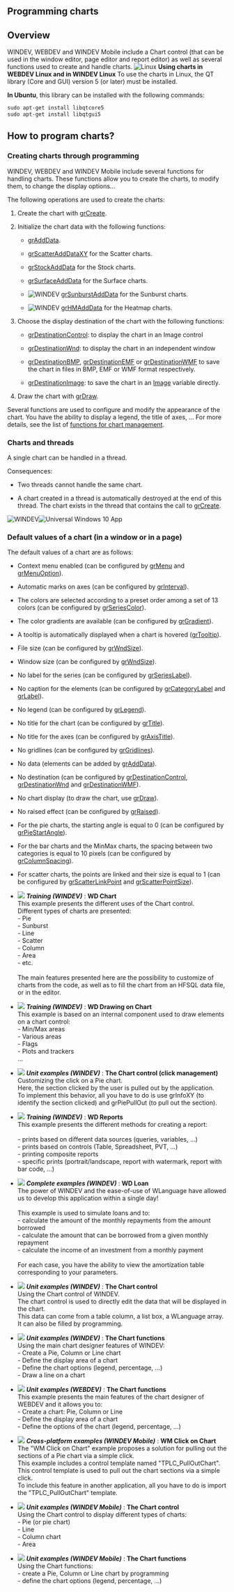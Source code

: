 


## Programming charts
			



<a name="NOTE1"></a>
<a name="NOTE1_1"></a>


## Overview
<a name="overview_ELTTEXTE000323"></a>
WINDEV, WEBDEV and WINDEV Mobile include a Chart control (that can be used in the window editor, page editor and report editor) as well as several functions used to create and handle charts.
![Linux](https://doc.pcsoft.fr/ext/images/us/LX.png) **Using charts in WEBDEV Linux and in WINDEV Linux**
To use the charts in Linux, the QT library (Core and GUI) version 5 (or later) must be installed. 

**In Ubuntu**, this library can be installed with the following commands: 


```txt
sudo apt-get install libqtcore5
sudo apt-get install libqtgui5
```


<a name="NOTE3"></a>
<a name="NOTE3_1"></a>


## How to program charts?
<a name="how_program_charts_ELTTEXTE000347"></a>


### Creating charts through programming
<a name="creating_charts_through_programming_ELTPARAGRAPHE000070"></a>

WINDEV, WEBDEV and WINDEV Mobile include several functions for handling charts. These functions allow you to create the charts, to modify them, to change the display options...

The following operations are used to create the charts: 

1. Create the chart with [grCreate](../WDLang3/3042005.md).

2. Initialize the chart data with the following functions:

	- [grAddData](../WDLang3/3042023.md).

	- [grScatterAddDataXY](../WDLang3/3042032.md) for the Scatter charts.

	- [grStockAddData](../WDLang3/3042009.md) for the Stock charts.

	- [grSurfaceAddData](../WDLang3/1000020425.md) for the Surface charts. 

	- ![WINDEV](https://doc.pcsoft.fr/ext/images/us/WD.png) [grSunburstAddData](../WDLang3/1000021285.md) for the Sunburst charts.

	- ![WINDEV](https://doc.pcsoft.fr/ext/images/us/WD.png) [grHMAddData](../WDLang3/1000021628.md) for the Heatmap charts.




3. Choose the display destination of the chart with the following functions:

	- [grDestinationControl](../WDLang3/3042020.md): to display the chart in an Image control

	- [grDestinationWnd](../WDLang3/3042031.md): to display the chart in an independent window
			

	- [grDestinationBMP](../WDLang3/3042018.md), [grDestinationEMF](../WDLang3/3042017.md) or [grDestinationWMF](../WDLang3/3042019.md) to save the chart in files in BMP, EMF or WMF format respectively. 

	- [grDestinationImage](../WDLang3/1000020952.md): to save the chart in an [Image](../WDLang1/1000019650.md) variable directly. 




4. Draw the chart with [grDraw](../WDLang3/3042026.md).




Several functions are used to configure and modify the appearance of the chart. You have the ability to display a legend, the title of axes, ... For more details, see the list of [functions for chart management](../WDLang3/3042003.md).

<a name="NOTE3_3"></a>


### Charts and threads
<a name="charts_and_threads_ELTPARAGRAPHE000157"></a>

A single chart can be handled in a thread.

Consequences:

- Two threads cannot handle the same chart.

- A chart created in a thread is automatically destroyed at the end of this thread. The chart exists in the thread that contains the call to [grCreate](../WDLang3/3042005.md).



<a name="NOTE3_4"></a>
![WINDEV](https://doc.pcsoft.fr/ext/images/us/WD.png)![Universal Windows 10 App](https://doc.pcsoft.fr/ext/images/us/UNIVERSALAPP.png) 

### Default values of a chart (in a window or in a page)
<a name="default_values_chart_window_page_ELTPARAGRAPHE000176"></a>

The default values of a chart are as follows:

- Context menu enabled (can be configured by [grMenu](../WDLang3/3042035.md) and [grMenuOption](../WDLang3/3042042.md)).

- Automatic marks on axes (can be configured by [grInterval](../WDLang3/3042027.md)).

- The colors are selected according to a preset order among a set of 13 colors (can be configured by [grSeriesColor](../WDLang3/3042013.md)).

- The color gradients are available (can be configured by [grGradient](../WDLang3/3042029.md)).

- A tooltip is automatically displayed when a chart is hovered ([grTooltip](../WDLang3/3042010.md)).

- File size (can be configured by [grWndSize](../WDLang3/3042016.md)).

- Window size (can be configured by [grWndSize](../WDLang3/3042016.md)).

- No label for the series (can be configured by [grSeriesLabel](../WDLang3/3042024.md)).

- No caption for the elements (can be configured by [grCategoryLabel](../WDLang3/3042015.md) and [grLabel](../WDLang3/3042046.md)).

- No legend (can be configured by [grLegend](../WDLang3/3042047.md)).

- No title for the chart (can be configured by [grTitle](../WDLang3/3042056.md)).

- No title for the axes (can be configured by [grAxisTitle](../WDLang3/3042057.md)).

- No gridlines (can be configured by [grGridlines](../WDLang3/3042052.md)).

- No data (elements can be added by [grAddData](../WDLang3/3042023.md)).

- No destination (can be configured by [grDestinationControl](../WDLang3/3042020.md), [grDestinationWnd](../WDLang3/3042031.md) and [grDestinationWMF](../WDLang3/3042019.md)).

- No chart display (to draw the chart, use [grDraw](../WDLang3/3042026.md)).

- No raised effect (can be configured by [grRaised](../WDLang3/3042051.md)).

- For the pie charts, the starting angle is equal to 0 (can be configured by [grPieStartAngle](../WDLang3/3042022.md)).

- For the bar charts and the MinMax charts, the spacing between two categories is equal to 10 pixels (can be configured by [grColumnSpacing](../WDLang3/3042014.md)).

- For scatter charts, the points are linked and their size is equal to 1 (can be configured by [grScatterLinkPoint](../WDLang3/3042040.md) and [grScatterPointSize](../WDLang3/3042041.md)).





- ![](https://doc.pcsoft.fr/en-US/images/image.awp?langid=3&name=WDChart.gif) ***Training (WINDEV)*** : **WD Chart** <br>This example presents the different uses of the Chart control.<br>Different types of charts are presented: <br>- Pie<br>- Sunburst<br>- Line<br>- Scatter<br>- Column<br>- Area<br>- etc.<br><br>The main features presented here are the possibility to customize of charts from the code, as well as to fill the chart from an HFSQL data file, or in the editor.
- ![](https://doc.pcsoft.fr/en-US/images/image.awp?langid=3&name=WDDrawingonChart.gif) ***Training (WINDEV)*** : **WD Drawing on Chart** <br>This example is based on an internal component used to draw elements on a chart control:<br>- Min/Max areas<br>- Various areas<br>- Flags<br>- Plots and trackers<br>...
- ![](https://doc.pcsoft.fr/en-US/images/image.awp?langid=3&name=TheChartcontrol_clickmanagement_.gif) ***Unit examples (WINDEV)*** : **The Chart control (click management)** <br>Customizing the click on a Pie chart.<br>Here, the section clicked by the user is pulled out by the application.<br>To implement this behavior, all you have to do is use grInfoXY (to identify the section clicked) and grPiePullOut (to pull out the section).
- ![](https://doc.pcsoft.fr/en-US/images/image.awp?langid=3&name=WDReports.gif) ***Training (WINDEV)*** : **WD Reports** <br>This example presents the different methods for creating a report:<br><br>- prints based on different data sources (queries, variables, ...)<br>- prints based on controls (Table, Spreadsheet, PVT, ...)<br>- printing composite reports<br>- specific prints (portrait/landscape, report with watermark, report with bar code, ...)
- ![](https://doc.pcsoft.fr/en-US/images/image.awp?langid=3&name=WDLoan.gif) ***Complete examples (WINDEV)*** : **WD Loan** <br>The power of WINDEV and the ease-of-use of WLanguage have allowed us to develop this application within a single day!<br><br>This example is used to simulate loans and to:<br>- calculate the amount of the monthly repayments from the amount borrowed<br>- calculate the amount that can be borrowed from a given monthly repayment<br>- calculate the income of an investment from a monthly payment<br><br>For each case, you have the ability to view the amortization table corresponding to your parameters.
- ![](https://doc.pcsoft.fr/en-US/images/image.awp?langid=3&name=TheChartcontrol.gif) ***Unit examples (WINDEV)*** : **The Chart control** <br>Using the Chart control of WINDEV. <br>The chart control is used to directly edit the data that will be displayed in the chart.<br>This data can come from a table column, a list box, a WLanguage array. It can also be filled by programming.
- ![](https://doc.pcsoft.fr/en-US/images/image.awp?langid=3&name=TheChartfunctions.gif) ***Unit examples (WINDEV)*** : **The Chart functions** <br>Using the main chart designer features of WINDEV:<br>- Create a Pie, Column or Line chart<br>- Define the display area of a chart<br>- Define the chart options (legend, percentage, ...)<br>- Draw a line on a chart
- ![](https://doc.pcsoft.fr/en-US/images/image.awp?langid=3&name=TheChartfunctions.gif) ***Unit examples (WEBDEV)*** : **The Chart functions** <br>This example presents the main features of the chart designer of WEBDEV and it allows you to:<br>- Create a chart: Pie, Column or Line<br>- Define the display area of a chart<br>- Define the options of the chart (legend, percentage, ...)
- ![](https://doc.pcsoft.fr/en-US/images/image.awp?langid=3&name=WMClickonChart.gif) ***Cross-platform examples (WINDEV Mobile)*** : **WM Click on Chart** <br>The "WM Click on Chart" example proposes a solution for pulling out the sections of a Pie chart via a simple click.<br>This example includes a control template named "TPLC_PullOutChart". This control template is used to pull out the chart sections via a simple click.<br>To include this feature in another application, all you have to do is import the "TPLC_PullOutChart" template.
- ![](https://doc.pcsoft.fr/en-US/images/image.awp?langid=3&name=TheChartcontrol.gif) ***Unit examples (WINDEV Mobile)*** : **The Chart control** <br>Using the Chart control to display different types of charts:<br>- Pie (or pie chart)<br>- Line<br>- Column chart<br>- Area
- ![](https://doc.pcsoft.fr/en-US/images/image.awp?langid=3&name=TheChartfunctions.gif) ***Unit examples (WINDEV Mobile)*** : **The Chart functions** <br>Using the Chart functions:<br>- create a Pie, Column or Line chart by programming<br>- define the chart options (legend, percentage, ...)


